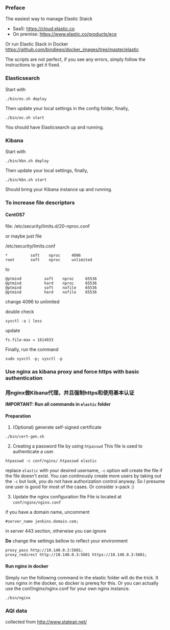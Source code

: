### Preface

The easiest way to manage Elastic Staick

- SaaS: https://cloud.elastic.co
- On premise: https://www.elastic.co/products/ece

Or run Elastic Stack in Docker https://github.com/bindiego/docker_images/tree/master/elastic

The scripts are not perfect, if you see any errors, simply follow the instructions to get it fixed.

### Elasticsearch

Start with

```
./bin/es.sh deploy
```

Then update your local settings in the config folder, finally,

```
./bin/es.sh start
```

You should have Elasticsearch up and running.

### Kibana

Start with

```
./bin/kbn.sh deploy
```

Then update your local settings, finally,

```
./bin/kbn.sh start
```

Should bring your Kibana instance up and running.

### To increase file descriptors

#### CentOS7

file: /etc/security/limits.d/20-nproc.conf 

or maybe just file

/etc/security/limits.conf 

```
*          soft    nproc     4096
root       soft    nproc     unlimited
```

to

```
@ptmind          soft    nproc     65536
@ptmind          hard    nproc     65536
@ptmind          soft    nofile    65536
@ptmind          hard    nofile    65536
```

change 4096 to unlimited

double check 

```
sysctl -a | less
```

update

```
fs.file-max = 1614933
```

Finally, run the command

```
sudo sysctl -p; sysctl -p
```

### Use nginx as kibana proxy and force https with basic authentication
### 用nginx做Kibana代理，并且强制https和使用基本认证

**IMPORTANT: Run all commands in `elastic` folder**

#### Preparation

1. (Optional) generate self-signed certificate
```
./bin/cert-gen.sh
```

2. Creating a password file by using `htpasswd`
This file is used to authenticate a user.
```
htpasswd -c conf/nginx/.htpasswd elastic
```
replace `elastic` with your desired username, `-c` option will create the file if the file doesn't exist. You can continously create more users by taking out the `-c` but look, you do not have authorization control anyway. So I presume one user is good for most of the cases. Or consider x-pack :)

3. Update the nginx configuration file
File is located at `conf/nginx/nginx.conf`

if you have a domain name, uncomment
```
#server_name jenkins.domain.com;
```
in server 443 section, otherwise you can ignore

**Do** change the settings bellow to reflect your environment
```
proxy_pass http://10.140.0.3:5601;
proxy_redirect http://10.140.0.3:5601 https://10.140.0.3:5601;
```

#### Run nginx in docker

Simply run the following command in the elastic folder will do the trick. It runs nginx in the docker, so docker is prereq for this. Or you can actually use the conf/nginx/nginx.conf for your own nginx instance.

```
./bin/nginx
```

### AQI data 
collected from http://www.stateair.net/
